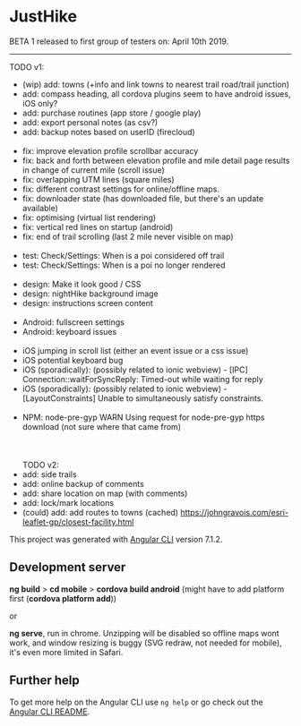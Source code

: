 # JustHike

BETA 1 released to first group of testers on: April 10th 2019.

----- ----- ----- ----- ----

TODO v1:
- (wip) add: towns (+info and link towns to nearest trail road/trail junction)
- add: compass heading, all cordova plugins seem to have android issues, iOS only?
- add: purchase routines (app store / google play)
- add: export personal notes (as csv?)
- add: backup notes based on userID (firecloud)
<br/><br/>
- fix: improve elevation profile scrollbar accuracy
- fix: back and forth between elevation profile and mile detail page results in change of current mile (scroll issue)
- fix: overlapping UTM lines (square miles)
- fix: different contrast settings for online/offline maps.
- fix: downloader state (has downloaded file, but there's an update available)
- fix: optimising (virtual list rendering)
- fix: vertical red lines on startup (android)
- fix: end of trail scrolling (last 2 mile never visible on map)
<br/><br/>
- test: Check/Settings: When is a poi considered off trail
- test: Check/Settings: When is a poi no longer rendered
<br/><br/>
- design: Make it look good / CSS
- design: nightHike background image
- design: instructions screen content
<br/><br/>
- Android: fullscreen settings
- Android: keyboard issues
<br/><br/>
- iOS jumping in scroll list (either an event issue or a css issue)
- iOS potential keyboard bug
- iOS (sporadically): (possibly related to ionic webview) - [IPC] Connection::waitForSyncReply: Timed-out while waiting for reply
- iOS (sporadically): (possibly related to ionic webview) - [LayoutConstraints] Unable to simultaneously satisfy constraints.
<br/><br/>
- NPM: node-pre-gyp WARN Using request for node-pre-gyp https download (not sure where that came from)
<br/><br/><br/><br/>
TODO v2:
- add: side trails
- add: online backup of comments
- add: share location on map (with comments)
- add: lock/mark locations
- (could) add: add routes to towns (cached) https://johngravois.com/esri-leaflet-gp/closest-facility.html


This project was generated with [Angular CLI](https://github.com/angular/angular-cli) version 7.1.2.

## Development server

<b>ng build</b> > <b>cd mobile</b> > <b>cordova build android</b> (might have to add platform first (<b>cordova platform add</b>))

or

<b>ng serve</b>, run in chrome. Unzipping will be disabled so offline maps wont work, and window resizing is buggy (SVG redraw, not needed for mobile), it's even more limited in Safari.

## Further help

To get more help on the Angular CLI use `ng help` or go check out the [Angular CLI README](https://github.com/angular/angular-cli/blob/master/README.md).
